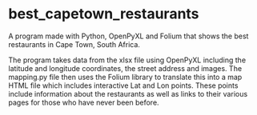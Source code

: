 # best_capetown_restaurants
A program made with Python, OpenPyXL and Folium that shows the best restaurants in Cape Town, South Africa. 

The program takes data from the xlsx file using OpenPyXL including the latitude and longitude coordinates, the street address and images. 
The mapping.py file then uses the Folium library to translate this into a map HTML file which includes interactive Lat and Lon points. 
These points include information about the restaurants as well as links to their various pages for those who have never been before. 
